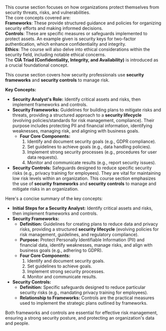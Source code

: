 This course section focuses on how organizations protect themselves from security threats, risks, and vulnerabilities.\
The core concepts covered are:\
**Frameworks**: These provide structured guidance and policies for organizing security efforts and making informed decisions.\
**Controls**: These are specific measures or safeguards implemented to protect assets. An example given is security keys for two-factor authentication, which enhance confidentiality and integrity.\
**Ethics**: The course will also delve into ethical considerations within the security field, including notable ethical concerns.  \
The **CIA Triad (Confidentiality, Integrity, and Availability)** is introduced as a crucial foundational concept.

This course section covers how security professionals use **security frameworks** and **security controls** to manage risk.

**Key Concepts:**

* **Security Analyst's Role:** Identify critical assets and risks, then implement frameworks and controls.
* **Security Frameworks:** Guidelines for building plans to mitigate risks and threats, providing a structured approach to a **security lifecycle** (evolving policies/standards for risk management, compliance). Their purpose includes protecting PII and financial information, identifying weaknesses, managing risk, and aligning with business goals.
    * **Four Core Components:**
        1.  Identify and document security goals (e.g., GDPR compliance).
        2.  Set guidelines to achieve goals (e.g., data handling policies).
        3.  Implement strong security processes (e.g., procedures for user data requests).
        4.  Monitor and communicate results (e.g., report security issues).
* **Security Controls:** Safeguards designed to reduce specific security risks (e.g., privacy training for employees). They are vital for maintaining low risk levels within an organization.
This course section emphasizes the use of **security frameworks** and **security controls** to manage and mitigate risks in an organization.

Here's a concise summary of the key concepts:

* **Initial Steps for a Security Analyst:** Identify critical assets and risks, then implement frameworks and controls.
* **Security Frameworks:**
    * **Definition:** Guidelines for creating plans to reduce data and privacy risks, providing a structured **security lifecycle** (evolving policies for risk management, guidelines, and regulatory compliance).
    * **Purpose:** Protect Personally Identifiable Information (PII) and financial data, identify weaknesses, manage risks, and align with business goals (e.g., adhering to GDPR).
    * **Four Core Components:**
        1.  Identify and document security goals.
        2.  Set guidelines to achieve goals.
        3.  Implement strong security processes.
        4.  Monitor and communicate results.
* **Security Controls:**
    * **Definition:** Specific safeguards designed to reduce particular security risks (e.g., mandating privacy training for employees).
    * **Relationship to Frameworks:** Controls are the practical measures used to implement the strategic plans outlined by frameworks.

Both frameworks and controls are essential for effective risk management, ensuring a strong security posture, and protecting an organization's data and people.
